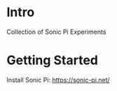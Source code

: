 # Intro
Collection of Sonic Pi Experiments

# Getting Started
Install Sonic Pi:
https://sonic-pi.net/
